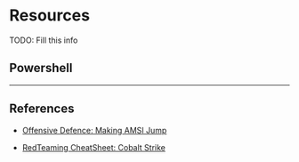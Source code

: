 # Resources

TODO: Fill this info

## Powershell

---
## References

- [Offensive Defence: Making AMSI Jump](https://offensivedefence.co.uk/posts/making-amsi-jump/)

- [RedTeaming CheatSheet: Cobalt Strike](https://github.com/0xJs/RedTeaming_CheatSheet/blob/main/cobalt-strike.md)